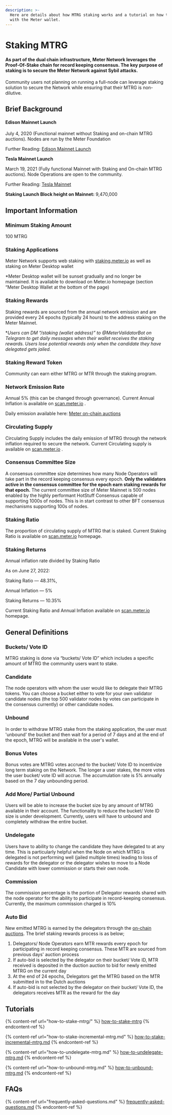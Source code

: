 ```yaml
---
description: >-
  Here are details about how MTRG staking works and a tutorial on how to stake
  with the Meter wallet.
---
```


# Staking MTRG

#### As part of the dual chain infrastructure, Meter Network leverages the Proof-Of-Stake chain for record keeping consensus. The key purpose of staking is to secure the Meter Network against Sybil attacks. &#x20;

Community users not planning on running a full-node can leverage staking solution to secure the Network while ensuring that their MTRG is non-dilutive.&#x20;

## Brief Background

#### **Edison Mainnet Launch**

July 4, 2020 (Functional mainnet without Staking and on-chain MTRG auctions). Nodes are run by the Meter Foundation

Further Reading: [Edison Mainnet Launch](https://medium.com/meter-io/the-meter-mainnet-is-now-live-3d0a4a1e1174)

**Tesla Mainnet Launch**

March 19, 2021 (Fully functional Mainnet with Staking and On-chain MTRG auctions). Node Operations are open to the community.

Further Reading: [Tesla Mainnet](https://medium.com/meter-io/the-meter-mainnet-is-now-live-3d0a4a1e1174)

**Staking Launch Block height on Mainnet:** 9,470,000

## Important Information

### **Minimum Staking Amount**&#x20;

100 MTRG

### **Staking Applications**

Meter Network supports web staking with [staking.meter.io](https://staking.meter.io/) as well as staking on Meter Desktop wallet

\*Meter Desktop wallet will be sunset gradually and no longer be maintained. It is available to download on Meter.io homepage (section “Meter Desktop Wallet at the bottom of the page)

### **Staking Rewards**

Staking rewards are sourced from the annual network emission and are provided every 24 epochs (typically 24 hours) to the address staking on the Meter Mainnet.

\*_Users can DM “/staking (wallet address)” to @MeterValidatorBot on Telegram to get daily messages when their wallet receives the staking rewards. Users lose potential rewards only when the candidate they have delegated gets jailed._

### **Staking Reward Token**

Community can earn either MTRG or MTR through the staking program.

### **Network Emission Rate**

Annual 5% (this can be changed through governance). Current Annual Inflation is available on [scan.meter.io](https://scan.meter.io/) .&#x20;

Daily emission available here: [Meter on-chain auctions](https://scan.meter.io/auction)

### **Circulating Supply**

Circulating Supply includes the daily emission of MTRG through the network inflation required to secure the network. Current Circulating supply is available on [scan.meter.io](https://scan.meter.io/) .

### **Consensus Committee Size**

A consensus committee size determines how many Node Operators will take part in the record keeping consensus every epoch. **Only the validators active in the consensus committee for the epoch earn staking rewards for that epoch.** The current committee size of Meter Mainnet is 500 nodes enabled by the highly performant HotStuff Consensus capable of supporting 1000s of nodes. This is in start contrast to other BFT consensus mechanisms supporting 100s of nodes.

### **Staking Ratio**

The proportion of circulating supply of MTRG that is staked. Current Staking Ratio is available on [scan.meter.io](https://scan.meter.io/) homepage.

### **Staking Returns**

Annual inflation rate divided by Staking Ratio

As on June 27, 2022:

Staking Ratio — 48.31%,

Annual Inflation — 5%

Staking Returns — 10.35%

Current Staking Ratio and Annual Inflation available on [scan.meter.io](https://scan.meter.io/) homepage.

## **General Definitions**

### Buckets/ Vote ID

MTRG staking is done via “buckets/ Vote ID” which includes a specific amount of MTRG the community users want to stake.&#x20;

### Candidate

The node operators with whom the user would like to delegate their MTRG tokens. You can choose a bucket either to vote for your own validator candidate nodes (the top 500 validator nodes by votes can participate in the consensus currently) or other candidate nodes.

### Unbound

In order to withdraw MTRG stake from the staking application, the user must 'unbound' the bucket and then wait for a period of 7 days and at the end of the epoch, MTRG will be available in the user's wallet.

### Bonus Votes&#x20;

Bonus votes are MTRG votes accrued to the bucket/ Vote ID to incentivize long term staking on the Network. The longer a user stakes, the more votes the user bucket/ vote ID will accrue. The accumulation rate is 5% annually based on the 7 day unbounding period.

### Add More/ Partial Unbound

Users will be able to increase the bucket size by any amount of MTRG available in their account. The functionality to reduce the bucket/ Vote ID size is under development. Currently, users will have to unbound and completely withdraw the entire bucket.&#x20;

### Undelegate

Users have to ability to change the candidate they have delegated to at any time. This is particularly helpful when the Node on which MTRG is delegated is not performing well (jailed multiple times) leading to loss of rewards for the delegator or the delegator wishes to move to a Node Candidate with lower commission or starts their own node.

### Commission

The commission percentage is the portion of Delegator rewards shared with the node operator for the ability to participate in record-keeping consensus. Currently, the maximum commission charged is 10%

### Auto Bid

New emitted MTRG is earned by the delegators through the [on-chain auctions](../../overview-of-meter/on-chain-auctions.md). The brief staking rewards process is as below;

1. Delegators/ Node Operators earn MTR rewards every epoch for participating in record keeping consensus. These MTR are sourced from previous days' auction process
2. If auto-bid is selected by the delegator on their bucket/ Vote ID, MTR received is deposited in the duction auction to bid for newly emitted MTRG on the current day
3. At the end of 24 epochs, Delegators get the MTRG based on the MTR submitted in to the Dutch auctions
4. If auto-bid is not selected by the delegator on their bucket/ Vote ID, the delegators receives MTR as the reward for the day

## &#x20;Tutorials

{% content-ref url="how-to-stake-mtrg/" %}
[how-to-stake-mtrg](how-to-stake-mtrg/)
{% endcontent-ref %}

{% content-ref url="how-to-stake-incremental-mtrg.md" %}
[how-to-stake-incremental-mtrg.md](how-to-stake-incremental-mtrg.md)
{% endcontent-ref %}

{% content-ref url="how-to-undelegate-mtrg.md" %}
[how-to-undelegate-mtrg.md](how-to-undelegate-mtrg.md)
{% endcontent-ref %}

{% content-ref url="how-to-unbound-mtrg.md" %}
[how-to-unbound-mtrg.md](how-to-unbound-mtrg.md)
{% endcontent-ref %}

## FAQs

{% content-ref url="frequently-asked-questions.md" %}
[frequently-asked-questions.md](frequently-asked-questions.md)
{% endcontent-ref %}

